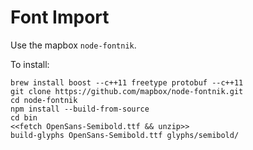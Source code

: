 # Font Import

Use the mapbox `node-fontnik`. 

To install:

    brew install boost --c++11 freetype protobuf --c++11
    git clone https://github.com/mapbox/node-fontnik.git    
    cd node-fontnik
    npm install --build-from-source
    cd bin
    <<fetch OpenSans-Semibold.ttf && unzip>> 
    build-glyphs OpenSans-Semibold.ttf glyphs/semibold/
